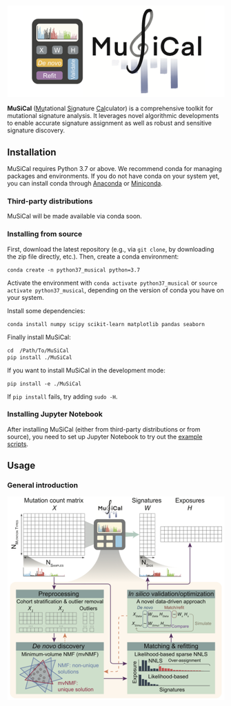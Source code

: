 
![MuSiCal logo](./images/musical_logo.png)

**MuSiCal** (<ins>Mu</ins>tational <ins>Si</ins>gnature <ins>Cal</ins>culator) is a comprehensive toolkit for mutational signature analysis. It leverages novel algorithmic developments to enable accurate signature assignment as well as robust and sensitive signature discovery.

## Installation

MuSiCal requires Python 3.7 or above. We recommend conda for managing packages and environments. If you do not have conda on your system yet, you can install conda through [Anaconda](https://docs.anaconda.com/anaconda/install/index.html "Installation guide for Anaconda") or [Miniconda](https://docs.conda.io/en/latest/miniconda.html "Installation guide for Miniconda").  

### Third-party distributions

MuSiCal will be made available via conda soon.

### Installing from source

First, download the latest repository (e.g., via `git clone`, by downloading the zip file directly, etc.). Then, create a conda environment:
```
conda create -n python37_musical python=3.7
```

Activate the environment with `conda activate python37_musical` or `source activate python37_musical`, depending on the version of conda you have on your system.

Install some dependencies:
```
conda install numpy scipy scikit-learn matplotlib pandas seaborn
```

Finally install MuSiCal:
```
cd  /Path/To/MuSiCal
pip install ./MuSiCal
```

If you want to install MuSiCal in the development mode:
```
pip install -e ./MuSiCal
```

If `pip install` fails, try adding `sudo -H`.

### Installing Jupyter Notebook

After installing MuSiCal (either from third-party distributions or from source), you need to set up Jupyter Notebook to try out the [example scripts](./examples).


## Usage

### General introduction

![MuSiCal workflow](./images/musical_workflow.png)
